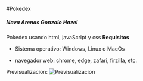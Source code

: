#Pokedex
##### Nava Arenas Gonzalo Hazel
Pokedex usando html, javaScript y css
**Requisitos**
- Sistema operativo: Windows, Linux o MacOs

- navegador web: chrome, edge, zafari, firzilla, etc.

Previsualizacion:
![Previsualizacion](/pokedex/img/pre.jpeg)